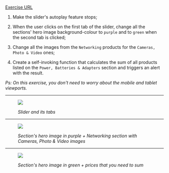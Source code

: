 [Exercise URL](https://www.dell.com/en-us/shop/accessories)

1. Make the slider's autoplay feature stops;

2. When the user clicks on the first tab of the slider, change all the sections' hero image background-colour to `purple` and to `green` when the second tab is clicked;

3. Change all the images from the `Networking` products for the `Cameras, Photo & Video` ones;

4. Create a self-invoking function that calculates the sum of all products listed on the `Power, Batteries & Adapters` section and triggers an alert with the result.

_Ps: On this exercise, you don't need to worry about the mobile and tablet viewports._

***

<figure>
    <img src="https://github.com/tntdevs/interview-survey/blob/master/img/exercise-03-0.JPG">
    <p><em>Slider and its tabs</em></p>
</figure>

***

<figure>
    <img src="https://github.com/tntdevs/interview-survey/blob/master/img/exercise-03-1.JPG">
    <p><em>Section's hero image in purple + Networking section with Cameras, Photo & Video images</em></p>
</figure>

***

<figure>
    <img src="https://github.com/tntdevs/interview-survey/blob/master/img/exercise-03-2.JPG">
    <p><em>Section's hero image in green + prices that you need to sum</em></p>
</figure>